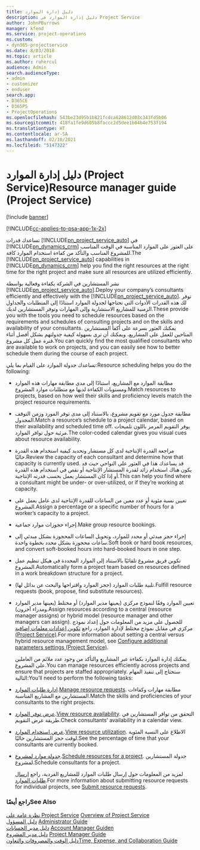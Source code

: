 ```yaml
---
title: دليل إدارة الموارد
description: دليل إدارة الموارد في Project Service
author: JohnPBurrows
manager: kfend
ms.service: project-operations
ms.custom:
- dyn365-projectservice
ms.date: 8/03/2018
ms.topic: article
ms.author: ruhercul
audience: Admin
search.audienceType:
- admin
- customizer
- enduser
search.app:
- D365CE
- D365PS
- ProjectOperations
ms.openlocfilehash: 543be23d95b1b821fcdca628612d03c343fd5b06
ms.sourcegitcommit: 418fa1fe9d605b8faccc2d5dee1b04b4e753f194
ms.translationtype: HT
ms.contentlocale: ar-SA
ms.lasthandoff: 02/10/2021
ms.locfileid: "5147322"
---
```

# <a name="resource-manager-guide-project-service"></a><span data-ttu-id="a246c-103">دليل إدارة الموارد (Project Service)</span><span class="sxs-lookup"><span data-stu-id="a246c-103">Resource manager guide (Project Service)</span></span>

[!include [banner](../includes/psa-now-project-operations.md)]

[!INCLUDE[cc-applies-to-psa-app-1x-2x](../includes/cc-applies-to-psa-app-1x-2x.md)]

<span data-ttu-id="a246c-104">تساعدك قدرات [!INCLUDE[pn_project_service_auto](../includes/pn-project-service-auto.md)] في [!INCLUDE[pn_dynamics_crm](../includes/pn-dynamics-crm.md)] على العثور على الموارد المناسبة في الوقت المناسب للمشروع المناسب والتأكد من كفاءة استخدام الموارد كافة.</span><span class="sxs-lookup"><span data-stu-id="a246c-104">The [!INCLUDE[pn_project_service_auto](../includes/pn-project-service-auto.md)] capabilities in [!INCLUDE[pn_dynamics_crm](../includes/pn-dynamics-crm.md)] help you find the right resources at the right time for the right project and make sure all resources are utilized efficiently.</span></span>  
  
 <span data-ttu-id="a246c-105">نشر المستشارين في الشركة بكفاءة وفعالية بواسطة [!INCLUDE[pn_project_service_auto](../includes/pn-project-service-auto.md)].</span><span class="sxs-lookup"><span data-stu-id="a246c-105">Deploy your company’s consultants efficiently and effectively with the [!INCLUDE[pn_project_service_auto](../includes/pn-project-service-auto.md)].</span></span> <span data-ttu-id="a246c-106">توفر لك هذه القدرات الأدوات التي تحتاجها لجدولة الموارد استنادًا إلى المتطلبات والجداول الزمنية للمشاريع الاستشارية وإلى المهارات وتوفر المستشارين لديك.</span><span class="sxs-lookup"><span data-stu-id="a246c-106">These provide you with the tools you need to schedule resources based on the requirements and schedules of consulting projects and on the skills and availability of your consultants.</span></span> <span data-ttu-id="a246c-107">يمكنك العثور بسرعة على أكفأ المستشارين المتاحين للعمل على المشاريع، ويمكنك أن ترى بسهولة كيفية جدولتهم بشكل أفضل أثناء فترة عمل كل مشروع.</span><span class="sxs-lookup"><span data-stu-id="a246c-107">You can quickly find the most qualified consultants who are available to work on projects, and you can easily see how to better schedule them during the course of each project.</span></span>  
  
 <span data-ttu-id="a246c-108">تساعدك جدولة الموارد على القيام بما يلي:</span><span class="sxs-lookup"><span data-stu-id="a246c-108">Resource scheduling helps you do the following:</span></span>  
  
- <span data-ttu-id="a246c-109">مطابقة الموارد مع المشاريع، استنادًا إلى مدى مطابقة مهارات هذه الموارد ومستويات الكفاءة لديها مع متطلبات موارد المشروع.</span><span class="sxs-lookup"><span data-stu-id="a246c-109">Match resources to projects, based on how well their skills and proficiency levels match the project resource requirements.</span></span>  
  
- <span data-ttu-id="a246c-110">مطابقة جدول مورد مع تقويم مشروع، بالاستناد إلى مدى توفر المورد وزمن التوقف المجدول.</span><span class="sxs-lookup"><span data-stu-id="a246c-110">Match a resource’s schedule to a project calendar, based on their availability and scheduled time off.</span></span> <span data-ttu-id="a246c-111">يوفر التقويم المرمز باللون تلميحات مرئية حول توافر الموارد.</span><span class="sxs-lookup"><span data-stu-id="a246c-111">The color-coded calendar gives you visual cues about resource availability.</span></span>  
  
- <span data-ttu-id="a246c-112">مراجعة القدرة الإنتاجية لدى كل مستشار وتحديد كيفية استخدام هذه القدرة حاليًا.</span><span class="sxs-lookup"><span data-stu-id="a246c-112">Review the capacity of each consultant and determine how that capacity is currently used.</span></span> <span data-ttu-id="a246c-113">قد يساعدك هذا في العثور على النواحي حيث قد يكون هناك استخدام زائد لقدرة المستشار الإنتاجية أو نقص في استخدام هذه القدرة أو إذا كان المستشار يعمل بحسب قدرته الإنتاجية.</span><span class="sxs-lookup"><span data-stu-id="a246c-113">This can help you find where a consultant might be under- or over-utilized, or if they’re working at capacity.</span></span>  
  
- <span data-ttu-id="a246c-114">تعيين نسبة مئوية أو عدد معين من الساعات للقدرة الإنتاجية لدى عامل يعمل على المشروع.</span><span class="sxs-lookup"><span data-stu-id="a246c-114">Assign a percentage or a specific number of hours for a worker’s capacity to a project.</span></span>  
  
- <span data-ttu-id="a246c-115">إجراء حجوزات موارد جماعية.</span><span class="sxs-lookup"><span data-stu-id="a246c-115">Make group resource bookings.</span></span>  
  
- <span data-ttu-id="a246c-116">إجراء حجز مبدئي أو محدد للموارد، وتحويل الساعات المحجوزة بشكل مبدئي إلى ساعات محجوزة بشكل محدد بخطوة واحدة.</span><span class="sxs-lookup"><span data-stu-id="a246c-116">Soft book or hard book resources, and convert soft-booked hours into hard-booked hours in one step.</span></span>  
  
- <span data-ttu-id="a246c-117">تكوين فريق مشروع تلقائيًا بالاستناد إلى الموارد المحددة في هيكل تنظيم عمل المشروع.</span><span class="sxs-lookup"><span data-stu-id="a246c-117">Automatically form a project team based on resources defined in a work breakdown structure for a project.</span></span>  
  
- <span data-ttu-id="a246c-118">تلبية طلبات الموارد (حجز الموارد واقتراحها والبحث عن بدائل لها).</span><span class="sxs-lookup"><span data-stu-id="a246c-118">Fulfill resource requests (book, propose, find substitute resources).</span></span>  
  
- <span data-ttu-id="a246c-119">تعيين الموارد وفقًا لنموذج مركزي (يعينها مدير الموارد) أو مختلط (يعينها مدير الموارد ومدراء آخرون).</span><span class="sxs-lookup"><span data-stu-id="a246c-119">Assign resources according to a central (resource manager assigns) or hybrid model (resource manager and other managers can assign).</span></span> <span data-ttu-id="a246c-120">للحصول على مزيد من المعلومات حول إعداد نموذج مركزي في مقابل نموذج مختلط لإدارة الموارد، راجع [تكوين إعدادات معلمات إضافية‬ (Project Service)](../psa/configure-additional-parameters-settings.md).</span><span class="sxs-lookup"><span data-stu-id="a246c-120">For more information about setting a central versus hybrid resource management model, see [Configure additional parameters settings (Project Service)](../psa/configure-additional-parameters-settings.md).</span></span>  
  
  <span data-ttu-id="a246c-121">يمكنك إدارة الموارد بكفاءة عبر المشاريع والتأكد من وجود عدد ملائم من العاملين على المشروع.</span><span class="sxs-lookup"><span data-stu-id="a246c-121">You can manage resources efficiently across projects and ensure that projects are staffed appropriately.</span></span> <span data-ttu-id="a246c-122">ستحتاج إلى تنفيذ المهام التالية:</span><span class="sxs-lookup"><span data-stu-id="a246c-122">You’ll need to perform the following tasks:</span></span>  
  
- <span data-ttu-id="a246c-123">[إدارة طلبات الموارد](../psa/manage-resource-requests.md).</span><span class="sxs-lookup"><span data-stu-id="a246c-123">[Manage resource requests](../psa/manage-resource-requests.md).</span></span> <span data-ttu-id="a246c-124">مطابقة مهارات وكفاءات المستشارين مع المشاريع المناسبة.</span><span class="sxs-lookup"><span data-stu-id="a246c-124">Match the skills and proficiencies of your consultants to the right projects.</span></span>  
  
- <span data-ttu-id="a246c-125">[عرض توفر الموارد](../psa/view-resource-availability.md).</span><span class="sxs-lookup"><span data-stu-id="a246c-125">[View resource availability](../psa/view-resource-availability.md).</span></span> <span data-ttu-id="a246c-126">التحقق من توافر المستشارين في طريقة عرض التقويم.</span><span class="sxs-lookup"><span data-stu-id="a246c-126">Check consultants’ availability in a calendar view.</span></span>  
  
- <span data-ttu-id="a246c-127">[عرض استخدام الموارد](../psa/view-resource-utilization.md).</span><span class="sxs-lookup"><span data-stu-id="a246c-127">[View resource utilization](../psa/view-resource-utilization.md).</span></span> <span data-ttu-id="a246c-128">الاطلاع على النسبة المئوية لوقت حجز المستشارين حاليًا.</span><span class="sxs-lookup"><span data-stu-id="a246c-128">See the percentage of time that your consultants are currently booked.</span></span>  
  
- <span data-ttu-id="a246c-129">[جدولة موارد لمشروع](../psa/schedule-resources-project.md).</span><span class="sxs-lookup"><span data-stu-id="a246c-129">[Schedule resources for a project](../psa/schedule-resources-project.md).</span></span> <span data-ttu-id="a246c-130">جدولة المستشارين لمشروع.</span><span class="sxs-lookup"><span data-stu-id="a246c-130">Schedule consultants for a project.</span></span>  
  
  <span data-ttu-id="a246c-131">لمزيد من المعلومات حول إرسال طلبات الموارد للمشاريع الفردية، راجع [إرسال طلبات الموارد](../psa/submit-resource-requests.md).</span><span class="sxs-lookup"><span data-stu-id="a246c-131">For more information about submitting resource requests for individual projects, see [Submit resource requests](../psa/submit-resource-requests.md).</span></span>  
  
### <a name="see-also"></a><span data-ttu-id="a246c-132">راجع أيضًا</span><span class="sxs-lookup"><span data-stu-id="a246c-132">See Also</span></span>  
 <span data-ttu-id="a246c-133">[نظرة عامة على Project Service](../psa/overview.md) </span><span class="sxs-lookup"><span data-stu-id="a246c-133">[Overview of Project Service](../psa/overview.md) </span></span>  
 <span data-ttu-id="a246c-134">[دليل المسؤول](../psa/admin-guide.md) </span><span class="sxs-lookup"><span data-stu-id="a246c-134">[Administrator Guide](../psa/admin-guide.md) </span></span>  
 <span data-ttu-id="a246c-135">[دليل مدير الحسابات](../psa/account-manager-guide.md) </span><span class="sxs-lookup"><span data-stu-id="a246c-135">[Account Manager Guiden](../psa/account-manager-guide.md) </span></span>  
 <span data-ttu-id="a246c-136">[دليل مدير المشروع](../psa/project-manager-guide.md) </span><span class="sxs-lookup"><span data-stu-id="a246c-136">[Project Manager Guide](../psa/project-manager-guide.md) </span></span>  
 [<span data-ttu-id="a246c-137">دليل الوقت والمصروفات والتعاون</span><span class="sxs-lookup"><span data-stu-id="a246c-137">Time, Expense, and Collaboration Guide</span></span>](../psa/time-expense-collaboration-guide.md)
